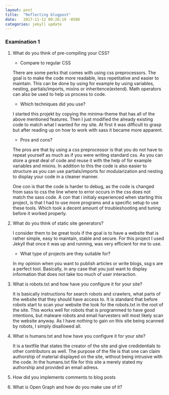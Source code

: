 ```yaml
---
layout: post
title:  "Reflecting blogpost"
date:   2017-11-12 00:26:19 -0500
categories: jekyll update
---
```


### Examination 1

1. What do you think of pre-compiling your CSS?
   - Compare to regular CSS

   There are some perks that comes with using css preprocessors. The goal is to make the code more readable, less repetitative and easier to maintain. This can be done by using for example by using variables, nesting, partials/imports, mixins or inheritence(extend). Math operators can also be used to help us process to code.

   - Which techniques did you use?

   I started this projekt by copying the minima-theme that has all of the above mentioned features. Then I just modified the already existing code to match what I wanted for my site. At first it was difficult to grasp but after reading up on how to work with sass it became more apparent.

   - Pros and cons?

   The pros are that by using a css preprocessor is that you do not have to repeat yourself as much as if you were writing standard css. As you can store a great deal of code and reuse it with the help of for example variables and mixins. In addition to this the code is also easier to structure as you can use partials/imports for modularization and nesting to display your code in a cleaner manner.

   One con is that the code is harder to debug, as the code is changed from sass to css the line where to error occurs in the css does not match the sass code. A con that i initialy experienced when starting this project, is that I had to use more programs and a specific setup to use these tools. Which took a decent amount of troubleshooting and tuning before it worked properly.



3. What do you think of static site generators?

   I consider them to be great tools if the goal is to have a website that is rather simple, easy to maintain, stable and secure. For this project I used Jekyll that once it was up and running, was very efficient for me to use.

   - What type of projects are they suitable for?

   In my opinion when you want to publish articles or write blogs, ssg:s are a perfect tool. Basically, in any case that you just want to display information that does not take too much of user interaction.

4. What is robots.txt and how have you configure it for your site?

   It is basically instructions for search robots and crawlers, what parts of the website that they should have access to. It is standard that before robots start to scan your website the look for the robots.txt in the root of the site. This works well for robots that is programmed to have good intentions, but malware robots and email harvesters will most likely scan the website anyway. As I have nothing to gain on this site being scanned by robots, I simply disallowed all.

5. What is humans.txt and how have you configure it for your site?

   It is a textfile that states the creator of the site and give credidentials to other contributors as well. The purpose of the file is that one can claim authorship of material displayed on the site, without being intrusive with the code. In the humans.txt file for this site a merely stated my authorship and provided an email adress.

6. How did you implements comments to blog posts

7. What is Open Graph and how do you make use of it?